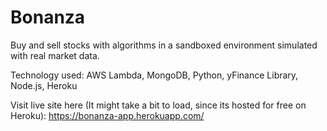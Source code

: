 # Bonanza
Buy and sell stocks with algorithms in a sandboxed environment simulated with real market data.

Technology used: AWS Lambda, MongoDB, Python, yFinance Library, Node.js, Heroku

Visit live site here (It might take a bit to load, since its hosted for free on Heroku): https://bonanza-app.herokuapp.com/
